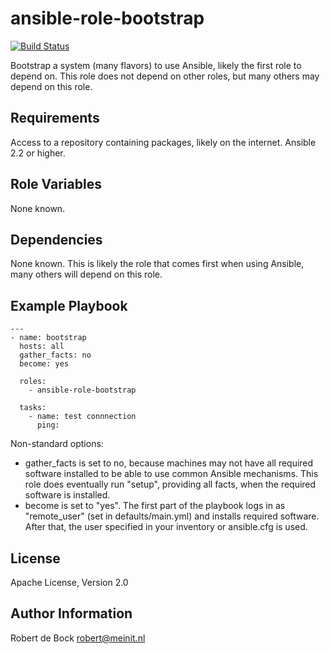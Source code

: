 ansible-role-bootstrap
=========

[![Build Status](https://travis-ci.org/robertdebock/ansible-role-bootstrap.svg?branch=master)](https://travis-ci.org/robertdebock/ansible-role-bootstrap)

Bootstrap a system (many flavors) to use Ansible, likely the first role to depend on. This role does not depend on other roles, but many others may depend on this role.

Requirements
------------

Access to a repository containing packages, likely on the internet.
Ansible 2.2 or higher.

Role Variables
--------------

None known.

Dependencies
------------

None known. This is likely the role that comes first when using Ansible, many others will depend on this role.

Example Playbook
----------------

```
---
- name: bootstrap
  hosts: all
  gather_facts: no
  become: yes

  roles:
    - ansible-role-bootstrap

  tasks:
    - name: test connnection
      ping:
```

Non-standard options:
- gather_facts is set to no, because machines may not have all required software installed to be able to use common Ansible mechanisms. This role does eventually run "setup", providing all facts, when the required software is installed.
- become is set to "yes". The first part of the playbook logs in as "remote_user" (set in defaults/main.yml) and installs required software. After that, the user specified in your inventory or ansible.cfg is used.

License
-------

Apache License, Version 2.0

Author Information
------------------

Robert de Bock <robert@meinit.nl>

